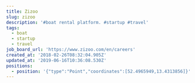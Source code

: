 ```yaml
---
title: Zizoo
slug: zizoo
description: '#boat rental platform. #startup #travel'
tags:
  - boat
  - startup
  - travel
job_board_url: 'https://www.zizoo.com/en/careers'
created_at: '2018-02-26T08:32:04.905Z'
updated_at: '2019-06-16T10:36:08.530Z'
positions:
  - position: '{"type":"Point","coordinates":[52.4965949,13.4313856]}'
---
```


